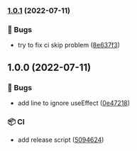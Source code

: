 ### [1.0.1](https://github.com/klauskpm/circle-ci-test/compare/v1.0.0...v1.0.1) (2022-07-11)


### :bug: Bugs

* try to fix ci skip problem ([8e637f3](https://github.com/klauskpm/circle-ci-test/commit/8e637f3c6fc3059c480d65bc0ab9061c62609c9b))

## 1.0.0 (2022-07-11)


### :bug: Bugs

* add line to ignore useEffect ([0e47218](https://github.com/klauskpm/circle-ci-test/commit/0e472189986c71d4625031b9504e82bb9d2789a0))


### :package: CI

* add release script ([5094624](https://github.com/klauskpm/circle-ci-test/commit/50946248995a161e83e9bba111344ea9db8b6af3))

